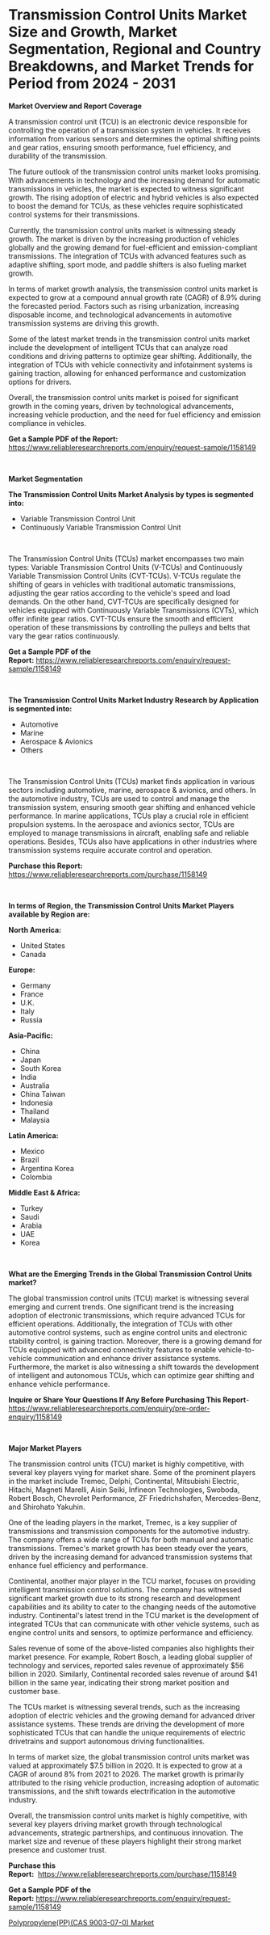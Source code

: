 <p><h1>Transmission Control Units Market Size and Growth, Market Segmentation, Regional and Country Breakdowns, and Market Trends for Period from 2024 -  2031</h1></p><p><strong>Market Overview and Report Coverage</strong></p>
<p><p>A transmission control unit (TCU) is an electronic device responsible for controlling the operation of a transmission system in vehicles. It receives information from various sensors and determines the optimal shifting points and gear ratios, ensuring smooth performance, fuel efficiency, and durability of the transmission.</p><p>The future outlook of the transmission control units market looks promising. With advancements in technology and the increasing demand for automatic transmissions in vehicles, the market is expected to witness significant growth. The rising adoption of electric and hybrid vehicles is also expected to boost the demand for TCUs, as these vehicles require sophisticated control systems for their transmissions.</p><p>Currently, the transmission control units market is witnessing steady growth. The market is driven by the increasing production of vehicles globally and the growing demand for fuel-efficient and emission-compliant transmissions. The integration of TCUs with advanced features such as adaptive shifting, sport mode, and paddle shifters is also fueling market growth.</p><p>In terms of market growth analysis, the transmission control units market is expected to grow at a compound annual growth rate (CAGR) of 8.9% during the forecasted period. Factors such as rising urbanization, increasing disposable income, and technological advancements in automotive transmission systems are driving this growth.</p><p>Some of the latest market trends in the transmission control units market include the development of intelligent TCUs that can analyze road conditions and driving patterns to optimize gear shifting. Additionally, the integration of TCUs with vehicle connectivity and infotainment systems is gaining traction, allowing for enhanced performance and customization options for drivers.</p><p>Overall, the transmission control units market is poised for significant growth in the coming years, driven by technological advancements, increasing vehicle production, and the need for fuel efficiency and emission compliance in vehicles.</p></p>
<p><strong>Get a Sample PDF of the Report:</strong> <a href="https://www.reliableresearchreports.com/enquiry/request-sample/1158149">https://www.reliableresearchreports.com/enquiry/request-sample/1158149</a></p>
<p>&nbsp;</p>
<p><strong>Market Segmentation</strong></p>
<p><strong>The Transmission Control Units Market Analysis by types is segmented into:</strong></p>
<p><ul><li>Variable Transmission Control Unit</li><li>Continuously Variable Transmission Control Unit</li></ul></p>
<p>&nbsp;</p>
<p><p>The Transmission Control Units (TCUs) market encompasses two main types: Variable Transmission Control Units (V-TCUs) and Continuously Variable Transmission Control Units (CVT-TCUs). V-TCUs regulate the shifting of gears in vehicles with traditional automatic transmissions, adjusting the gear ratios according to the vehicle's speed and load demands. On the other hand, CVT-TCUs are specifically designed for vehicles equipped with Continuously Variable Transmissions (CVTs), which offer infinite gear ratios. CVT-TCUs ensure the smooth and efficient operation of these transmissions by controlling the pulleys and belts that vary the gear ratios continuously.</p></p>
<p><strong>Get a Sample PDF of the Report:</strong>&nbsp;<a href="https://www.reliableresearchreports.com/enquiry/request-sample/1158149">https://www.reliableresearchreports.com/enquiry/request-sample/1158149</a></p>
<p>&nbsp;</p>
<p><strong>The Transmission Control Units Market Industry Research by Application is segmented into:</strong></p>
<p><ul><li>Automotive</li><li>Marine</li><li>Aerospace & Avionics</li><li>Others</li></ul></p>
<p>&nbsp;</p>
<p><p>The Transmission Control Units (TCUs) market finds application in various sectors including automotive, marine, aerospace & avionics, and others. In the automotive industry, TCUs are used to control and manage the transmission system, ensuring smooth gear shifting and enhanced vehicle performance. In marine applications, TCUs play a crucial role in efficient propulsion systems. In the aerospace and avionics sector, TCUs are employed to manage transmissions in aircraft, enabling safe and reliable operations. Besides, TCUs also have applications in other industries where transmission systems require accurate control and operation.</p></p>
<p><strong>Purchase this Report:</strong>&nbsp; <a href="https://www.reliableresearchreports.com/purchase/1158149">https://www.reliableresearchreports.com/purchase/1158149</a></p>
<p>&nbsp;</p>
<p><strong>In terms of Region, the Transmission Control Units Market Players available by Region are:</strong></p>
<p>
    <p> <strong> North America: </strong>
        <ul>
            <li>United States</li>
            <li>Canada</li>
        </ul>
        </p> 
    <p> <strong> Europe: </strong>
        <ul>
            <li>Germany</li>
            <li>France</li>
            <li>U.K.</li>
            <li>Italy</li>
            <li>Russia</li>
        </ul>
        </p> 
    <p> <strong> Asia-Pacific: </strong>
        <ul>
            <li>China</li>
            <li>Japan</li>
            <li>South Korea</li>
            <li>India</li>
            <li>Australia</li>
            <li>China Taiwan</li>
            <li>Indonesia</li>
            <li>Thailand</li>
            <li>Malaysia</li>
        </ul>
        </p> 
    <p> <strong> Latin America: </strong>
        <ul>
            <li>Mexico</li>
            <li>Brazil</li>
            <li>Argentina Korea</li>
            <li>Colombia</li>
        </ul>
        </p> 
    <p> <strong> Middle East & Africa: </strong>
        <ul>
            <li>Turkey</li>
            <li>Saudi</li>
            <li>Arabia</li>
            <li>UAE</li>
            <li>Korea</li>
        </ul>
    </p>
    </p>
<p>&nbsp;</p>
<p><strong>What are the Emerging Trends in the Global Transmission Control Units market?</strong></p>
<p><p>The global transmission control units (TCU) market is witnessing several emerging and current trends. One significant trend is the increasing adoption of electronic transmissions, which require advanced TCUs for efficient operations. Additionally, the integration of TCUs with other automotive control systems, such as engine control units and electronic stability control, is gaining traction. Moreover, there is a growing demand for TCUs equipped with advanced connectivity features to enable vehicle-to-vehicle communication and enhance driver assistance systems. Furthermore, the market is also witnessing a shift towards the development of intelligent and autonomous TCUs, which can optimize gear shifting and enhance vehicle performance.</p></p>
<p><strong>Inquire or Share Your Questions If Any Before Purchasing This Report</strong>- <a href="https://www.reliableresearchreports.com/enquiry/pre-order-enquiry/1158149">https://www.reliableresearchreports.com/enquiry/pre-order-enquiry/1158149</a></p>
<p>&nbsp;</p>
<p><strong>Major Market Players</strong></p>
<p><p>The transmission control units (TCU) market is highly competitive, with several key players vying for market share. Some of the prominent players in the market include Tremec, Delphi, Continental, Mitsubishi Electric, Hitachi, Magneti Marelli, Aisin Seiki, Infineon Technologies, Swoboda, Robert Bosch, Chevrolet Performance, ZF Friedrichshafen, Mercedes-Benz, and Shirohato Yakuhin.</p><p>One of the leading players in the market, Tremec, is a key supplier of transmissions and transmission components for the automotive industry. The company offers a wide range of TCUs for both manual and automatic transmissions. Tremec's market growth has been steady over the years, driven by the increasing demand for advanced transmission systems that enhance fuel efficiency and performance.</p><p>Continental, another major player in the TCU market, focuses on providing intelligent transmission control solutions. The company has witnessed significant market growth due to its strong research and development capabilities and its ability to cater to the changing needs of the automotive industry. Continental's latest trend in the TCU market is the development of integrated TCUs that can communicate with other vehicle systems, such as engine control units and sensors, to optimize performance and efficiency.</p><p>Sales revenue of some of the above-listed companies also highlights their market presence. For example, Robert Bosch, a leading global supplier of technology and services, reported sales revenue of approximately $56 billion in 2020. Similarly, Continental recorded sales revenue of around $41 billion in the same year, indicating their strong market position and customer base.</p><p>The TCUs market is witnessing several trends, such as the increasing adoption of electric vehicles and the growing demand for advanced driver assistance systems. These trends are driving the development of more sophisticated TCUs that can handle the unique requirements of electric drivetrains and support autonomous driving functionalities.</p><p>In terms of market size, the global transmission control units market was valued at approximately $7.5 billion in 2020. It is expected to grow at a CAGR of around 8% from 2021 to 2026. The market growth is primarily attributed to the rising vehicle production, increasing adoption of automatic transmissions, and the shift towards electrification in the automotive industry.</p><p>Overall, the transmission control units market is highly competitive, with several key players driving market growth through technological advancements, strategic partnerships, and continuous innovation. The market size and revenue of these players highlight their strong market presence and customer trust.</p></p>
<p><strong>Purchase this Report:</strong>&nbsp;&nbsp;<a href="https://www.reliableresearchreports.com/purchase/1158149">https://www.reliableresearchreports.com/purchase/1158149</a></p>
<p></p>
<p><strong>Get a Sample PDF of the Report:</strong>&nbsp;<a href="https://www.reliableresearchreports.com/enquiry/request-sample/1158149">https://www.reliableresearchreports.com/enquiry/request-sample/1158149</a></p>
<p><p><a href="https://www.linkedin.com/pulse/polypropyleneppcas-9003-07-0-market-research-report-provides-y80ke/">Polypropylene(PP)(CAS 9003-07-0) Market</a></p></p>